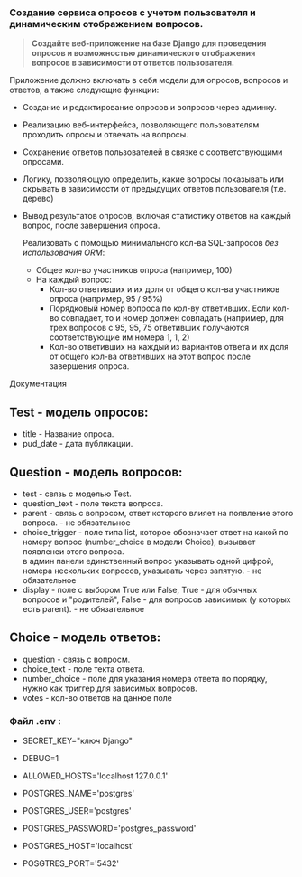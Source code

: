 ### Cоздание сервиса опросов с учетом пользователя и динамическим отображением вопросов.

> **Создайте веб-приложение на базе Django для проведения опросов и возможностью динамического отображения вопросов в зависимости от ответов пользователя.**
> 

Приложение должно включать в себя модели для опросов, вопросов и ответов, а также следующие функции: 

- Создание и редактирование опросов и вопросов через админку.
- Реализацию веб-интерфейса, позволяющего пользователям проходить опросы и отвечать на вопросы.
- Сохранение ответов пользователей в связке с соответствующими опросами.
- Логику, позволяющую определить, какие вопросы показывать или скрывать в зависимости от предыдущих ответов пользователя (т.е. дерево)
- Вывод результатов опросов, включая статистику ответов на каждый вопрос, после завершения опроса.
    
    Реализовать с помощью минимального кол-ва SQL-запросов *без использования ORM*:
    
    - Общее кол-во участников опроса (например, 100)
    - На каждый вопрос:
        - Кол-во ответивших и их доля от общего кол-ва участников опроса (например, 95 / 95%)
        - Порядковый номер вопроса по кол-ву ответивших. Если кол-во совпадает, то и номер должен совпадать (например, для трех вопросов с 95, 95, 75 ответивших получаются соответствующие им номера 1, 1, 2)
        - Кол-во ответивших на каждый из вариантов ответа и их доля от общего кол-ва ответивших на этот вопрос после завершения опроса.


Документация

## Test - модель опросов:
- title - Название опроса.
- pud_date - дата публикации.
## Question - модель вопросов:
- test - связь с моделью Test.
- question_text - поле текста вопроса.
- parent - связь с вопросом, ответ которого влияет на появление этого вопроса. - не обязательное 
- choice_trigger - поле типа list, которое обозначает ответ на какой по номеру вопрос (number_choice в модели Choice), вызывает появленеи этого вопроса.\
  в админ панели единственный вопрос указывать одной цифрой, номера нескольких вопросов, указывать через запятую. - не обязательное 
- display - поле с выбором True или False, True - для обычных вопросов и "родителей", False - для вопросов зависимых (у которых есть parent). - не обязательное 
## Choice - модель ответов:
- question - связь с вопросм.
- choice_text - поле текта ответа.
- number_choice - поле для указания номера ответа по порядку, нужно как триггер для зависимых вопросов.
- votes - кол-во ответов на данное поле


### Файл .env : 
- SECRET_KEY="ключ Django"
- DEBUG=1
- ALLOWED_HOSTS='localhost 127.0.0.1'

- POSTGRES_NAME='postgres'
- POSTGRES_USER='postgres'
- POSTGRES_PASSWORD='postgres_password'
- POSTGRES_HOST='localhost'
- POSGTRES_PORT='5432'
   
